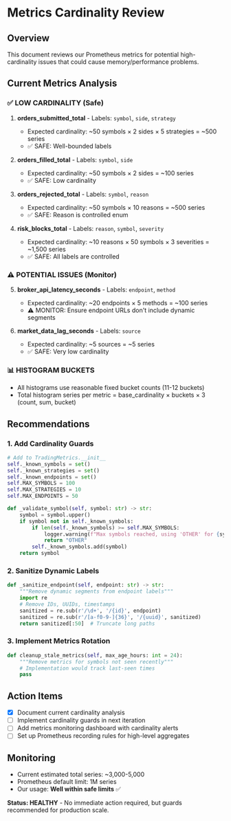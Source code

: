 # Metrics Cardinality Review

## Overview
This document reviews our Prometheus metrics for potential high-cardinality issues that could cause memory/performance problems.

## Current Metrics Analysis

### ✅ LOW CARDINALITY (Safe)
1. **orders_submitted_total** - Labels: `symbol`, `side`, `strategy`
   - Expected cardinality: ~50 symbols × 2 sides × 5 strategies = ~500 series
   - ✅ SAFE: Well-bounded labels

2. **orders_filled_total** - Labels: `symbol`, `side` 
   - Expected cardinality: ~50 symbols × 2 sides = ~100 series
   - ✅ SAFE: Low cardinality

3. **orders_rejected_total** - Labels: `symbol`, `reason`
   - Expected cardinality: ~50 symbols × 10 reasons = ~500 series
   - ✅ SAFE: Reason is controlled enum

4. **risk_blocks_total** - Labels: `reason`, `symbol`, `severity`
   - Expected cardinality: ~10 reasons × 50 symbols × 3 severities = ~1,500 series
   - ✅ SAFE: All labels are controlled

### ⚠️ POTENTIAL ISSUES (Monitor)
5. **broker_api_latency_seconds** - Labels: `endpoint`, `method`
   - Expected cardinality: ~20 endpoints × 5 methods = ~100 series
   - ⚠️ MONITOR: Ensure endpoint URLs don't include dynamic segments

6. **market_data_lag_seconds** - Labels: `source`
   - Expected cardinality: ~5 sources = ~5 series
   - ✅ SAFE: Very low cardinality

### 📊 HISTOGRAM BUCKETS
- All histograms use reasonable fixed bucket counts (11-12 buckets)
- Total histogram series per metric = base_cardinality × buckets × 3 (count, sum, bucket)

## Recommendations

### 1. Add Cardinality Guards
```python
# Add to TradingMetrics.__init__
self._known_symbols = set()
self._known_strategies = set() 
self._known_endpoints = set()
self.MAX_SYMBOLS = 100
self.MAX_STRATEGIES = 10
self.MAX_ENDPOINTS = 50

def _validate_symbol(self, symbol: str) -> str:
    symbol = symbol.upper()
    if symbol not in self._known_symbols:
        if len(self._known_symbols) >= self.MAX_SYMBOLS:
            logger.warning(f"Max symbols reached, using 'OTHER' for {symbol}")
            return "OTHER"
        self._known_symbols.add(symbol)
    return symbol
```

### 2. Sanitize Dynamic Labels
```python
def _sanitize_endpoint(self, endpoint: str) -> str:
    """Remove dynamic segments from endpoint labels"""
    import re
    # Remove IDs, UUIDs, timestamps
    sanitized = re.sub(r'/\d+', '/{id}', endpoint)
    sanitized = re.sub(r'/[a-f0-9-]{36}', '/{uuid}', sanitized)
    return sanitized[:50]  # Truncate long paths
```

### 3. Implement Metrics Rotation
```python
def cleanup_stale_metrics(self, max_age_hours: int = 24):
    """Remove metrics for symbols not seen recently"""
    # Implementation would track last-seen times
    pass
```

## Action Items
- [x] Document current cardinality analysis
- [ ] Implement cardinality guards in next iteration
- [ ] Add metrics monitoring dashboard with cardinality alerts
- [ ] Set up Prometheus recording rules for high-level aggregates

## Monitoring
- Current estimated total series: ~3,000-5,000
- Prometheus default limit: 1M series
- Our usage: **Well within safe limits** ✅

**Status: HEALTHY** - No immediate action required, but guards recommended for production scale.
